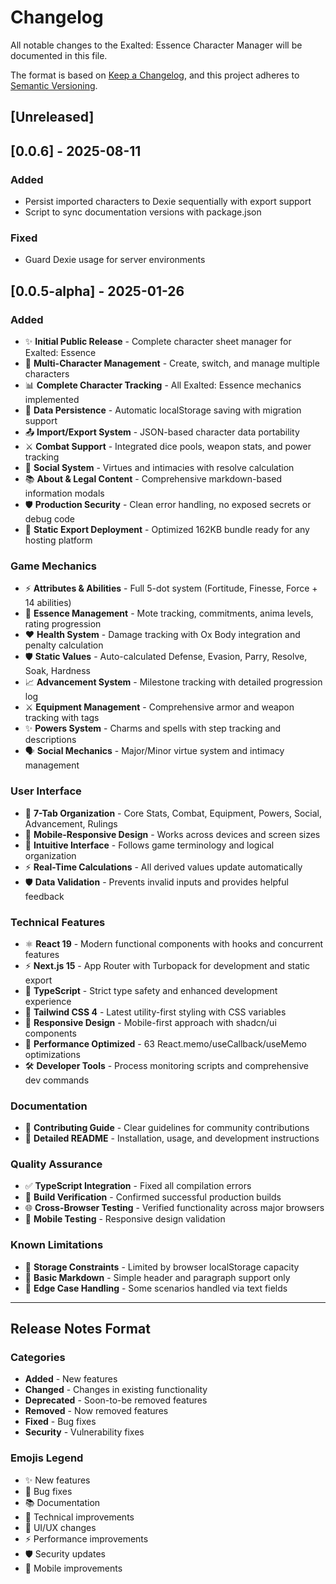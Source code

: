 # Changelog

All notable changes to the Exalted: Essence Character Manager will be documented in this file.

The format is based on [Keep a Changelog](https://keepachangelog.com/en/1.0.0/),
and this project adheres to [Semantic Versioning](https://semver.org/spec/v2.0.0.html).

## [Unreleased]

## [0.0.6] - 2025-08-11

### Added

- Persist imported characters to Dexie sequentially with export support
- Script to sync documentation versions with package.json

### Fixed

- Guard Dexie usage for server environments

## [0.0.5-alpha] - 2025-01-26

### Added

- ✨ **Initial Public Release** - Complete character sheet manager for Exalted: Essence
- 🎯 **Multi-Character Management** - Create, switch, and manage multiple characters
- 📊 **Complete Character Tracking** - All Exalted: Essence mechanics implemented
- 💾 **Data Persistence** - Automatic localStorage saving with migration support
- 📤 **Import/Export System** - JSON-based character data portability
- ⚔️ **Combat Support** - Integrated dice pools, weapon stats, and power tracking
- 👥 **Social System** - Virtues and intimacies with resolve calculation
- 📚 **About & Legal Content** - Comprehensive markdown-based information modals
- 🛡️ **Production Security** - Clean error handling, no exposed secrets or debug code
- 🚀 **Static Export Deployment** - Optimized 162KB bundle ready for any hosting platform

### Game Mechanics

- ⚡ **Attributes & Abilities** - Full 5-dot system (Fortitude, Finesse, Force + 14 abilities)
- 🔮 **Essence Management** - Mote tracking, commitments, anima levels, rating progression
- ❤️ **Health System** - Damage tracking with Ox Body integration and penalty calculation
- 🛡️ **Static Values** - Auto-calculated Defense, Evasion, Parry, Resolve, Soak, Hardness
- 📈 **Advancement System** - Milestone tracking with detailed progression log
- ⚔️ **Equipment Management** - Comprehensive armor and weapon tracking with tags
- ✨ **Powers System** - Charms and spells with step tracking and descriptions
- 🗣️ **Social Mechanics** - Major/Minor virtue system and intimacy management

### User Interface

- 📱 **7-Tab Organization** - Core Stats, Combat, Equipment, Powers, Social, Advancement, Rulings
- 📱 **Mobile-Responsive Design** - Works across devices and screen sizes
- 🎨 **Intuitive Interface** - Follows game terminology and logical organization
- ⚡ **Real-Time Calculations** - All derived values update automatically
- 🛡️ **Data Validation** - Prevents invalid inputs and provides helpful feedback

### Technical Features

- ⚛️ **React 19** - Modern functional components with hooks and concurrent features
- ⚡ **Next.js 15** - App Router with Turbopack for development and static export
- 🔷 **TypeScript** - Strict type safety and enhanced development experience
- 🎨 **Tailwind CSS 4** - Latest utility-first styling with CSS variables
- 📱 **Responsive Design** - Mobile-first approach with shadcn/ui components
- 🔧 **Performance Optimized** - 63 React.memo/useCallback/useMemo optimizations
- 🛠️ **Developer Tools** - Process monitoring scripts and comprehensive dev commands

### Documentation

- 🤝 **Contributing Guide** - Clear guidelines for community contributions
- 📝 **Detailed README** - Installation, usage, and development instructions

### Quality Assurance

- ✅ **TypeScript Integration** - Fixed all compilation errors
- 🧪 **Build Verification** - Confirmed successful production builds
- 🌐 **Cross-Browser Testing** - Verified functionality across major browsers
- 📱 **Mobile Testing** - Responsive design validation

### Known Limitations

- 🏪 **Storage Constraints** - Limited by browser localStorage capacity
- 📝 **Basic Markdown** - Simple header and paragraph support only
- 🎯 **Edge Case Handling** - Some scenarios handled via text fields

---

## Release Notes Format

### Categories

- **Added** - New features
- **Changed** - Changes in existing functionality
- **Deprecated** - Soon-to-be removed features
- **Removed** - Now removed features
- **Fixed** - Bug fixes
- **Security** - Vulnerability fixes

### Emojis Legend

- ✨ New features
- 🐛 Bug fixes
- 📚 Documentation
- 🔧 Technical improvements
- 🎨 UI/UX changes
- ⚡ Performance improvements
- 🛡️ Security updates
- 📱 Mobile improvements

